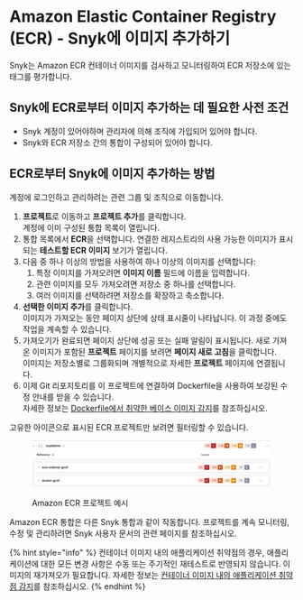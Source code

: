 # Amazon Elastic Container Registry (ECR) - Snyk에 이미지 추가하기

Snyk는 Amazon ECR 컨테이너 이미지를 검사하고 모니터링하여 ECR 저장소에 있는 태그를 평가합니다.

## **Snyk에 ECR로부터 이미지 추가하는 데 필요한 사전 조건**

* Snyk 계정이 있어야하며 관리자에 의해 조직에 가입되어 있어야 합니다.
* Snyk와 ECR 저장소 간의 통합이 구성되어 있어야 합니다.

## **ECR로부터 Snyk에 이미지 추가하는 방법**

계정에 로그인하고 관리하려는 관련 그룹 및 조직으로 이동합니다.

1. **프로젝트**로 이동하고 **프로젝트 추가**를 클릭합니다.\
   계정에 이미 구성된 통합 목록이 열립니다.&#x20;
2. 통합 목록에서 **ECR**을 선택합니다. 연결한 레지스트리의 사용 가능한 이미지가 표시되는 **테스트할 ECR 이미지** 보기가 열립니다.
3. 다음 중 하나 이상의 방법을 사용하여 하나 이상의 이미지를 선택합니다:
   1. 특정 이미지를 가져오려면 **이미지 이름** 필드에 이름을 입력합니다.
   2. 관련 이미지를 모두 가져오려면 저장소 중 하나를 선택합니다.
   3. 여러 이미지를 선택하려면 저장소를 확장하고 축소합니다.
4. **선택한 이미지 추가**를 클릭합니다.\
   이미지가 가져오는 동안 페이지 상단에 상태 표시줄이 나타납니다. 이 과정 중에도 작업을 계속할 수 있습니다.
5. 가져오기가 완료되면 페이지 상단에 성공 또는 실패 알림이 표시됩니다. 새로 가져온 이미지가 포함된 **프로젝트** 페이지를 보려면 **페이지 새로 고침**을 클릭합니다.\
   이미지는 저장소별로 그룹화되며 개별적으로 자세한 **프로젝트** 페이지에 연결됩니다.
6. 이제 Git 리포지토리를 이 프로젝트에 연결하여 Dockerfile을 사용하여 보강된 수정 안내를 받을 수 있습니다.\
   자세한 정보는 [Dockerfile에서 취약한 베이스 이미지 감지](../../scan-your-dockerfile/detect-vulnerable-base-images-from-your-dockerfile.md)를 참조하십시오.

고유한 아이콘으로 표시된 ECR 프로젝트만 보려면 필터링할 수 있습니다.

<figure><img src="../../../../.gitbook/assets/projects_amazon_ecr_projects.png" alt="Amazon ECR 프로젝트가 표시된 프로젝트 목록"><figcaption><p>Amazon ECR 프로젝트 예시</p></figcaption></figure>

Amazon ECR 통합은 다른 Snyk 통합과 같이 작동합니다. 프로젝트를 계속 모니터링, 수정 및 관리하려면 Snyk 사용자 문서의 관련 페이지를 참조하십시오.

{% hint style="info" %}
컨테이너 이미지 내의 애플리케이션 취약점의 경우, 애플리케이션에 대한 모든 변경 사항은 수동 또는 주기적인 재테스트로 반영되지 않습니다. 이미지의 재가져오가 필요합니다. 자세한 정보는 [컨테이너 이미지 내의 애플리케이션 취약점 감지](../../use-snyk-container/detect-application-vulnerabilities-in-container-images.md)를 참조하십시오.
{% endhint %}